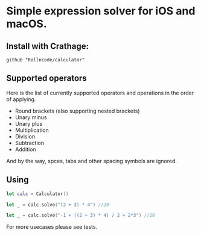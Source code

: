 # Simple expression solver for iOS and macOS. 

## Install with Crathage:

```
github "Rollncode/calculator"
```

## Supported operators

Here is the list of currently supported operators and operations in the order of applying.

* Round brackets (also supporting nested brackets)
* Unary minus
* Unary plus
* Multiplication
* Division
* Subtraction
* Addition

And by the way, spces, tabs and other spacing symbols are ignored.

## Using

```swift
let calc = Calculator()

let _ = calc.solve("(2 + 3) * 4") //20

let _ = calc.solve("-1 + ((2 + 3) * 4) / 2 + 2*3") //16

```

For more usecases please see tests.
